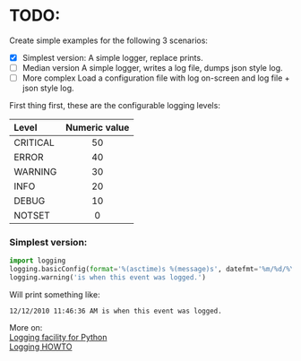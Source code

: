# TODO:
Create simple examples for the following 3 scenarios:

- [X] Simplest version:
  A simple logger, replace prints.
- [ ] Median version
  A simple logger, writes a log file, dumps json style log.
- [ ] More complex
 Load a configuration file with log on-screen and log file + json style log.

First thing first, these are the configurable logging levels:

<div align="center">

| Level      | Numeric value |
| :---       |    :---:      |
| CRITICAL   |     50        |
| ERROR      |     40        |
| WARNING    |     30        |
| INFO       |     20        |
| DEBUG      |     10        |
| NOTSET     |      0        |

</div>

### Simplest version:
```python
import logging
logging.basicConfig(format='%(asctime)s %(message)s', datefmt='%m/%d/%Y %I:%M:%S %p')
logging.warning('is when this event was logged.')
```
Will print something like:
```
12/12/2010 11:46:36 AM is when this event was logged.
```

More on:   
[Logging facility for Python](https://docs.python.org/3/library/logging.html)  
[Logging HOWTO](https://docs.python.org/3/howto/logging.html#logging-basic-tutorial)

